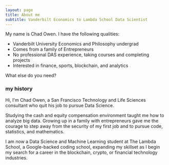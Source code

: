 ```yaml
---
layout: page
title: About me
subtitle: Vanderbilt Economics to Lambda School Data Scientist
---
```


My name is Chad Owen. I have the following qualities:

- Vanderbilt University Economics and Philosophy undergrad
- Comes from a family of Entrepreneurs
- No professional DAS experience, taking courses and completing projects
- Interested in finance, sports, blockchain, and analytics

What else do you need?

### my history

Hi, I'm Chad Owen, a San Francisco Technology and Life Sciences consultant who quit his job to pursue Data Science.

Studying the cash and equity compensation environment taught me how to analyze big data. Growing up in a family with entrepreneurs gave me the courage to step away from the security of my first job and to pursue code, statistics, and mathematics. 

I am now a Data Science and Machine Learning student at The Lambda School, a Google-backed coding school, expanding my skillset as I begin my search for a career in the blockchain, crypto, or financial technology industries.
